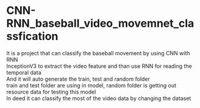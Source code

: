 # CNN-RNN_baseball_video_movemnet_classfication

It is a project that can classify the baseball movement by using CNN with RNN  
InceptionV3 to extract the video feature and than use RNN for reading the temporal data  
And it will auto generate the train, test and random folder  
train and test folder are using in model, random folder is getting out resource data for testing this model  
In deed it can classify the most of the video data by changing the dataset  
